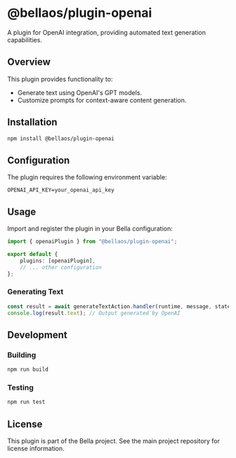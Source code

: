 
# @bellaos/plugin-openai

A plugin for OpenAI integration, providing automated text generation capabilities.

## Overview

This plugin provides functionality to:

- Generate text using OpenAI's GPT models.
- Customize prompts for context-aware content generation.

## Installation

```bash
npm install @bellaos/plugin-openai
```

## Configuration

The plugin requires the following environment variable:

```env
OPENAI_API_KEY=your_openai_api_key
```

## Usage

Import and register the plugin in your Bella configuration:

```typescript
import { openaiPlugin } from "@bellaos/plugin-openai";

export default {
    plugins: [openaiPlugin],
    // ... other configuration
};
```

### Generating Text

```typescript
const result = await generateTextAction.handler(runtime, message, state);
console.log(result.text); // Output generated by OpenAI
```

## Development

### Building

```bash
npm run build
```

### Testing

```bash
npm run test
```

## License

This plugin is part of the Bella project. See the main project repository for license information.
